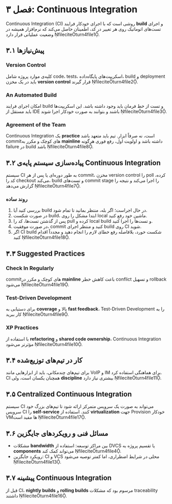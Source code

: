 
# فصل ۳: Continuous Integration

Continuous Integration (CI) روشی است که با اجرای خودکار فرایند **build** و اجرای تست‌های اتوماتیک روی هر تغییر در کد، اطمینان حاصل می‌کند که نرم‌افزار همیشه در وضعیت عملیاتی قرار دارد fileciteturn4file1.

## ۳.۱ پیش‌نیازها

### Version Control
کلیه‌ی موارد پروژه شامل code، tests، اسکریپت‌های پایگاه‌داده، build و deployment باید در یک مخزن **version control** قرار گیرند fileciteturn4file2.

### An Automated Build
امکان اجرای فرایند build و تست از خط فرمان باید وجود داشته باشد. این اسکریپت‌ها باید مستقل از IDE باشند و بتوانند به صورت خودکار اجرا شوند fileciteturn4file3.

### Agreement of the Team
Continuous Integration یک **practice** است، نه صرفاً ابزار. تیم باید متعهد باشد commitهای کوچک و مکرر به **mainline** داشته باشد و اولویت اول، رفع فوری هرگونه failure در build باشد fileciteturn4file8.

## ۳.۲ پیاده‌سازی سیستم پایه‌ی Continuous Integration

سیستم CI به طور دوره‌ای یا پس از هر commit، مخزن version control را poll کرده، کد را checkout می‌کند، build و تست‌های commit stage را اجرا می‌کند و نتیجه را گزارش می‌دهد fileciteturn4file7.

### روند ساده
1. بررسی کنید آیا build در حال اجراست؛ اگر بله، منتظر بمانید تا تمام شود.
2. در صورت شکست build، ابتدا مشکل را روی local ماشین خود رفع کنید.
3. پس از گذشتن تست‌ها، کد را pull کرده و local build و تست‌ها را اجرا کنید.
4. در صورت موفقیت، commit کنید و منتظر اجرای build روی CI شوید.
5. اگر CI build شکست خورد، بلافاصله رفع خطای لازم را انجام دهید و مجدداً اقدام کنید fileciteturn4file18.

## ۳.۳ Suggested Practices

### Check In Regularly
commitهای کوچک و مکرر در **mainline** باعث کاهش خطر conflict و تسهیل rollback می‌شود fileciteturn4file19.

### Test-Driven Development
برای دستیابی به **coverage** بالا و **fast feedback**، Test-Driven Development را به کار ببرید fileciteturn4file9.

### XP Practices
با استفاده از **refactoring** و **shared code ownership**، Continuous Integration مؤثرتر می‌شود fileciteturn4file10.

## ۳.۴ کار در تیم‌های توزیع‌شده
برای تیم‌های چندمکانی، باید از ابزارهایی مانند VoIP و IM برای هماهنگی استفاده کرد. CI همچنان یکسان است، ولی **discipline** بیشتری نیاز دارد fileciteturn4file11.

## ۳.۵ Centralized Continuous Integration
سیستم CI می‌تواند به صورت یک سرویس متمرکز ارائه شود تا تیم‌های بزرگ خود سرویس CI را **self-service** کنند. استفاده از **virtualization** جهت Provision خودکار VM‌ها مفید است fileciteturn4file17.

## ۳.۶ مسائل فنی و رویکردهای جایگزین
- مشکلات **bandwidth** بین مراکز توسعه: استفاده از DVCS یا تقسیم پروژه به **components** می‌تواند کمک کند fileciteturn4file4.
- رویکرد جایگزین: CI و VCS محلی در شرایط اضطراری، اما کمتر توصیه می‌شود fileciteturn4file13.

## ۳.۷ پیشینه Continuous Integration
قبل از CI، **nightly builds** و **rolling builds** مرسوم بود که مشکلات traceability داشتند fileciteturn4file16.
